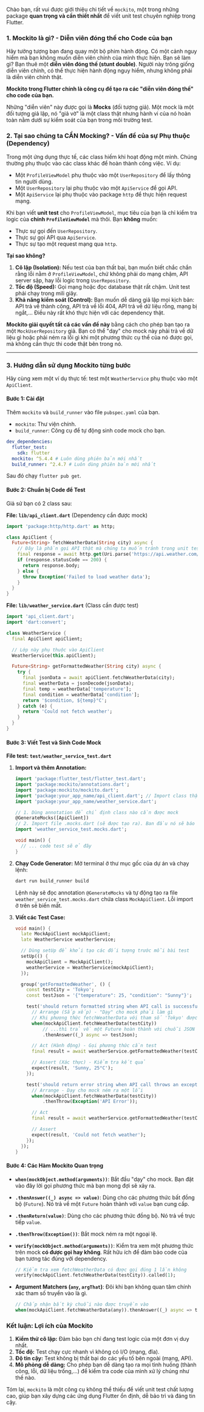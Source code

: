 Chào bạn, rất vui được giới thiệu chi tiết về `mockito`, một trong những package **quan trọng và cần thiết nhất** để viết unit test chuyên nghiệp trong Flutter.

### 1. Mockito là gì? - Diễn viên đóng thế cho Code của bạn

Hãy tưởng tượng bạn đang quay một bộ phim hành động. Có một cảnh nguy hiểm mà bạn không muốn diễn viên chính của mình thực hiện. Bạn sẽ làm gì? Bạn thuê một **diễn viên đóng thế (stunt double)**. Người này trông giống diễn viên chính, có thể thực hiện hành động nguy hiểm, nhưng không phải là diễn viên chính thật.

**Mockito trong Flutter chính là công cụ để tạo ra các "diễn viên đóng thế" cho code của bạn.**

Những "diễn viên" này được gọi là **Mocks** (đối tượng giả). Một mock là một đối tượng giả lập, nó "giả vờ" là một class thật nhưng hành vi của nó hoàn toàn nằm dưới sự kiểm soát của bạn trong môi trường test.

### 2. Tại sao chúng ta CẦN Mocking? - Vấn đề của sự Phụ thuộc (Dependency)

Trong một ứng dụng thực tế, các class hiếm khi hoạt động một mình. Chúng thường phụ thuộc vào các class khác để hoàn thành công việc. Ví dụ:
*   Một `ProfileViewModel` phụ thuộc vào một `UserRepository` để lấy thông tin người dùng.
*   Một `UserRepository` lại phụ thuộc vào một `ApiService` để gọi API.
*   Một `ApiService` lại phụ thuộc vào package `http` để thực hiện request mạng.

Khi bạn viết **unit test** cho `ProfileViewModel`, mục tiêu của bạn là chỉ kiểm tra logic của **chính `ProfileViewModel`** mà thôi. Bạn **không** muốn:
*   Thực sự gọi đến `UserRepository`.
*   Thực sự gọi API qua `ApiService`.
*   Thực sự tạo một request mạng qua `http`.

**Tại sao không?**
1.  **Cô lập (Isolation):** Nếu test của bạn thất bại, bạn muốn biết chắc chắn rằng lỗi nằm ở `ProfileViewModel`, chứ không phải do mạng chậm, API server sập, hay lỗi logic trong `UserRepository`.
2.  **Tốc độ (Speed):** Gọi mạng hoặc đọc database thật rất chậm. Unit test phải chạy trong mili giây.
3.  **Khả năng kiểm soát (Control):** Bạn muốn dễ dàng giả lập mọi kịch bản: API trả về thành công, API trả về lỗi 404, API trả về dữ liệu rỗng, mạng bị ngắt,... Điều này rất khó thực hiện với các dependency thật.

**Mockito giải quyết tất cả các vấn đề này** bằng cách cho phép bạn tạo ra một `MockUserRepository` giả. Bạn có thể "dạy" cho mock này phải trả về dữ liệu gì hoặc phải ném ra lỗi gì khi một phương thức cụ thể của nó được gọi, mà không cần thực thi code thật bên trong nó.

---

### 3. Hướng dẫn sử dụng Mockito từng bước

Hãy cùng xem một ví dụ thực tế: test một `WeatherService` phụ thuộc vào một `ApiClient`.

#### Bước 1: Cài đặt

Thêm `mockito` và `build_runner` vào file `pubspec.yaml` của bạn.
*   `mockito`: Thư viện chính.
*   `build_runner`: Công cụ để tự động sinh code mock cho bạn.

```yaml
dev_dependencies:
  flutter_test:
    sdk: flutter
  mockito: ^5.4.4 # Luôn dùng phiên bản mới nhất
  build_runner: ^2.4.7 # Luôn dùng phiên bản mới nhất
```
Sau đó chạy `flutter pub get`.

#### Bước 2: Chuẩn bị Code để Test

Giả sử bạn có 2 class sau:

**File: `lib/api_client.dart`** (Dependency cần được mock)
```dart
import 'package:http/http.dart' as http;

class ApiClient {
  Future<String> fetchWeatherData(String city) async {
    // Đây là phần gọi API thật mà chúng ta muốn tránh trong unit test
    final response = await http.get(Uri.parse('https://api.weather.com/data?city=$city'));
    if (response.statusCode == 200) {
      return response.body;
    } else {
      throw Exception('Failed to load weather data');
    }
  }
}
```

**File: `lib/weather_service.dart`** (Class cần được test)
```dart
import 'api_client.dart';
import 'dart:convert';

class WeatherService {
  final ApiClient apiClient;

  // Lớp này phụ thuộc vào ApiClient
  WeatherService(this.apiClient);

  Future<String> getFormattedWeather(String city) async {
    try {
      final jsonData = await apiClient.fetchWeatherData(city);
      final weatherData = jsonDecode(jsonData);
      final temp = weatherData['temperature'];
      final condition = weatherData['condition'];
      return '$condition, ${temp}°C';
    } catch (e) {
      return 'Could not fetch weather';
    }
  }
}
```

#### Bước 3: Viết Test và Sinh Code Mock

**File test: `test/weather_service_test.dart`**

1.  **Import và thêm Annotation:**
    ```dart
    import 'package:flutter_test/flutter_test.dart';
    import 'package:mockito/annotations.dart';
    import 'package:mockito/mockito.dart';
    import 'package:your_app_name/api_client.dart'; // Import class thật
    import 'package:your_app_name/weather_service.dart';

    // 1. Dùng annotation để chỉ định class nào cần được mock
    @GenerateMocks([ApiClient])
    // 2. Import file .mocks.dart (sẽ được tạo ra). Ban đầu nó sẽ báo lỗi.
    import 'weather_service_test.mocks.dart'; 
    
    void main() {
      // ... code test sẽ ở đây
    }
    ```

2.  **Chạy Code Generator:**
    Mở terminal ở thư mục gốc của dự án và chạy lệnh:
    ```bash
    dart run build_runner build
    ```
    Lệnh này sẽ đọc annotation `@GenerateMocks` và tự động tạo ra file `weather_service_test.mocks.dart` chứa class `MockApiClient`. Lỗi import ở trên sẽ biến mất.

3.  **Viết các Test Case:**
    ```dart
    void main() {
      late MockApiClient mockApiClient;
      late WeatherService weatherService;

      // Dùng setUp để khởi tạo các đối tượng trước mỗi bài test
      setUp(() {
        mockApiClient = MockApiClient();
        weatherService = WeatherService(mockApiClient);
      });

      group('getFormattedWeather', () {
        const testCity = 'Tokyo';
        const testJson = '{"temperature": 25, "condition": "Sunny"}';

        test('should return formatted string when API call is successful', () async {
          // Arrange (Sắp xếp) - "Dạy" cho mock phải làm gì
          // Khi phương thức fetchWeatherData với tham số 'Tokyo' được gọi...
          when(mockApiClient.fetchWeatherData(testCity))
              // ...thì trả về một Future hoàn thành với chuỗi JSON giả
              .thenAnswer((_) async => testJson);

          // Act (Hành động) - Gọi phương thức cần test
          final result = await weatherService.getFormattedWeather(testCity);

          // Assert (Xác thực) - Kiểm tra kết quả
          expect(result, 'Sunny, 25°C');
        });

        test('should return error string when API call throws an exception', () async {
          // Arrange - Dạy cho mock ném ra một lỗi
          when(mockApiClient.fetchWeatherData(testCity))
              .thenThrow(Exception('API Error'));

          // Act
          final result = await weatherService.getFormattedWeather(testCity);

          // Assert
          expect(result, 'Could not fetch weather');
        });
      });
    }
    ```

#### Bước 4: Các Hàm Mockito Quan trọng

*   **`when(mockObject.method(arguments))`**:
    Bắt đầu "dạy" cho mock. Bạn đặt vào đây lời gọi phương thức mà bạn mong đợi sẽ xảy ra.

*   **`.thenAnswer((_) async => value)`**:
    Dùng cho các phương thức bất đồng bộ (`Future`). Nó trả về một `Future` hoàn thành với `value` bạn cung cấp.

*   **`.thenReturn(value)`**:
    Dùng cho các phương thức đồng bộ. Nó trả về trực tiếp `value`.

*   **`.thenThrow(Exception())`**:
    Bắt mock ném ra một ngoại lệ.

*   **`verify(mockObject.method(arguments))`**:
    Kiểm tra xem một phương thức trên mock **có được gọi hay không**. Rất hữu ích để đảm bảo code của bạn tương tác đúng với dependency.
    ```dart
    // Kiểm tra xem fetchWeatherData có được gọi đúng 1 lần không
    verify(mockApiClient.fetchWeatherData(testCity)).called(1);
    ```

*   **Argument Matchers (`any`, `argThat`)**:
    Đôi khi bạn không quan tâm chính xác tham số truyền vào là gì.
    ```dart
    // Chấp nhận bất kỳ chuỗi nào được truyền vào
    when(mockApiClient.fetchWeatherData(any)).thenAnswer((_) async => testJson);
    ```

### Kết luận: Lợi ích của Mockito

1.  **Kiểm thử cô lập:** Đảm bảo bạn chỉ đang test logic của một đơn vị duy nhất.
2.  **Tốc độ:** Test chạy cực nhanh vì không có I/O (mạng, đĩa).
3.  **Độ tin cậy:** Test không bị thất bại do các yếu tố bên ngoài (mạng, API).
4.  **Mô phỏng dễ dàng:** Cho phép bạn dễ dàng tạo ra mọi tình huống (thành công, lỗi, dữ liệu trống,...) để kiểm tra code của mình xử lý chúng như thế nào.

Tóm lại, `mockito` là một công cụ không thể thiếu để viết unit test chất lượng cao, giúp bạn xây dựng các ứng dụng Flutter ổn định, dễ bảo trì và đáng tin cậy.
